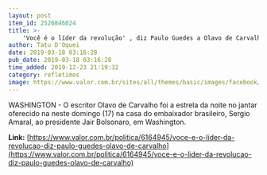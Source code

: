 ```yaml
---
layout: post
item_id: 2526846024
title: >-
    'Você é o líder da revolução' , diz Paulo Guedes a Olavo de Carvalho
author: Tatu D'Oquei
date: 2019-03-18 03:16:28
pub_date: 2019-03-18 03:16:28
time_added: 2019-12-23 21:19:32
category: refletimos
image: https://www.valor.com.br/sites/all/themes/basic/images/facebook/valor-big.jpg
---
```


WASHINGTON - O escritor Olavo de Carvalho foi a estrela da noite no jantar oferecido na neste domingo (17) na casa do embaixador brasileiro, Sergio Amaral, ao presidente Jair Bolsonaro, em Washington.

**Link:** [https://www.valor.com.br/politica/6164945/voce-e-o-lider-da-revolucao-diz-paulo-guedes-olavo-de-carvalho](https://www.valor.com.br/politica/6164945/voce-e-o-lider-da-revolucao-diz-paulo-guedes-olavo-de-carvalho)

